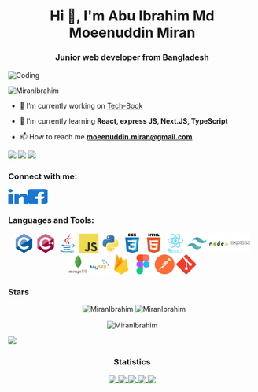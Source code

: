 <h1 align="center">Hi 👋, I'm Abu Ibrahim Md Moeenuddin Miran</h1>
<h3 align="center">Junior web developer from Bangladesh</h3>
<img align="center"  alt="Coding"  src="https://wallpaperaccess.com/full/8901678.png">
<p align="left"> <img src="https://komarev.com/ghpvc/?username=MiranIbrahim&label=Profile%20views&color=0e75b6&style=flat" alt="MiranIbrahim" /> </p>

- 🔭 I’m currently working on [Tech-Book](https://github.com/MiranIbrahim/Tech-Book)
- 🌱 I’m currently learning **React, express JS, Next.JS, TypeScript**

- 📫 How to reach me **moeenuddin.miran@gmail.com**

<div> <a href="https://www.linkedin.com/in/abu-ibrahim-md-moeenuddin-miran-589a30212/" target="_blank"><img src="https://img.shields.io/badge/LinkedIn-0077B5?style=for-the-badge&logo=linkedin&logoColor=white" target="_blank"></a>
<a href="https://github.com/MiranIbrahim" target="_blank"><img src="https://img.shields.io/badge/GitHub-100000?style=for-the-badge&logo=github&logoColor=white" target="_blank"></a>
<a href = "mailto:moeenuddin.miran@gmail.com"><img src="https://img.shields.io/badge/-Gmail-%23333?style=for-the-badge&logo=gmail&logoColor=white" target="_blank"></a>
</div><h3 align="left">Connect with me:</h3>
<p align="left">
<a href="https://linkedin.com/in/Abu Ibrahim Md Moeenuddin Miran" target="blank"><img align="center" src="https://raw.githubusercontent.com/teamedwardforever/Readme-Generator/71f25dd8b98329b168142a6b782a107b75eab178/svg/Social/linked-in-alt.svg" alt="Abu Ibrahim Md Moeenuddin Miran" height="30" width="40" /></a><a href="https://fb.com/Miran Ibrahim" target="blank"><img align="center" src="https://raw.githubusercontent.com/teamedwardforever/Readme-Generator/71f25dd8b98329b168142a6b782a107b75eab178/svg/Social/facebook.svg" alt="Miran Ibrahim" height="30" width="40" /></a></p>

<h3 align="left">Languages and Tools:</h3>
<p align="center">
<img src="https://raw.githubusercontent.com/teamedwardforever/Readme-Generator/71f25dd8b98329b168142a6b782a107b75eab178/svg/Skills/Languages/c-original.svg" alt="C" width="40" height="40"/>
<img src="https://raw.githubusercontent.com/teamedwardforever/Readme-Generator/71f25dd8b98329b168142a6b782a107b75eab178/svg/Skills/Languages/cplusplus-original.svg" alt="CPP" width="40" height="40"/>
<img src="https://raw.githubusercontent.com/teamedwardforever/Readme-Generator/71f25dd8b98329b168142a6b782a107b75eab178/svg/Skills/Languages/java-original.svg" alt="Java" width="40" height="40"/>
<img src="https://raw.githubusercontent.com/teamedwardforever/Readme-Generator/71f25dd8b98329b168142a6b782a107b75eab178/svg/Skills/Languages/javascript-original.svg" alt="Javascript" width="40" height="40"/>
<img src="https://raw.githubusercontent.com/teamedwardforever/Readme-Generator/71f25dd8b98329b168142a6b782a107b75eab178/svg/Skills/Languages/python-original.svg" alt="Python" width="40" height="40"/>
<img src="https://raw.githubusercontent.com/teamedwardforever/Readme-Generator/71f25dd8b98329b168142a6b782a107b75eab178/svg/Skills/Frontend/css3-original-wordmark.svg" alt="Css" width="40" height="40"/>
<img src="https://raw.githubusercontent.com/teamedwardforever/Readme-Generator/71f25dd8b98329b168142a6b782a107b75eab178/svg/Skills/Frontend/html5-original-wordmark.svg" alt="HTML" width="40" height="40"/>
<img src="https://raw.githubusercontent.com/teamedwardforever/Readme-Generator/71f25dd8b98329b168142a6b782a107b75eab178/svg/Skills/Frontend/react-original-wordmark.svg" alt="React" width="40" height="40"/>
<img src="https://raw.githubusercontent.com/teamedwardforever/Readme-Generator/71f25dd8b98329b168142a6b782a107b75eab178/svg/Skills/Frontend/tailwindcss-icon.svg" alt="Tailwindcss" width="40" height="40"/>
<img src="https://raw.githubusercontent.com/teamedwardforever/Readme-Generator/71f25dd8b98329b168142a6b782a107b75eab178/svg/Skills/Backend/nodejs-original-wordmark.svg" alt="NodeJs" width="40" height="40"/>
<img src="https://raw.githubusercontent.com/teamedwardforever/Readme-Generator/71f25dd8b98329b168142a6b782a107b75eab178/svg/Skills/Backend/express-original-wordmark.svg" alt="Express" width="40" height="40"/>
<img src="https://raw.githubusercontent.com/teamedwardforever/Readme-Generator/71f25dd8b98329b168142a6b782a107b75eab178/svg/Skills/Database/mongodb-original-wordmark.svg" alt="Mongodb" width="40" height="40"/>
<img src="https://raw.githubusercontent.com/teamedwardforever/Readme-Generator/71f25dd8b98329b168142a6b782a107b75eab178/svg/Skills/Database/mysql-original-wordmark.svg" alt="Mysql" width="40" height="40"/>
<img src="https://raw.githubusercontent.com/teamedwardforever/Readme-Generator/71f25dd8b98329b168142a6b782a107b75eab178/svg/Skills/BackendService/firebase-icon.svg" alt="Firebase" width="40" height="40"/>
<img src="https://raw.githubusercontent.com/teamedwardforever/Readme-Generator/71f25dd8b98329b168142a6b782a107b75eab178/svg/Skills/Software/figma-icon.svg" alt="Figma" width="40" height="40"/>
<img src="https://raw.githubusercontent.com/teamedwardforever/Readme-Generator/71f25dd8b98329b168142a6b782a107b75eab178/svg/Skills/Software/getpostman-icon.svg" alt="Postman" width="40" height="40"/>
<img src="https://raw.githubusercontent.com/teamedwardforever/Readme-Generator/71f25dd8b98329b168142a6b782a107b75eab178/svg/Skills/Other/git-scm-icon.svg" alt="Git" width="40" height="40"/>
</p>

<h3 align="left">Stars</h3>
<p align="center">&nbsp;
  <img  height="180em" src="https://github-readme-stats.vercel.app/api/top-langs/?username=MiranIbrahim&langs_count=8&theme=dracula" alt=MiranIbrahim />
  <img  height="180em" src="https://github-readme-stats.vercel.app/api?username=MiranIbrahim&show_icons=true&locale=en&theme=dracula" alt="MiranIbrahim" />
</p>
<p align="center">
  <img align="center" height="180em" src="https://github-readme-streak-stats.herokuapp.com/?user=MiranIbrahim&theme=blue_green" alt="MiranIbrahim" />
</p>
<img src="https://user-images.githubusercontent.com/73097560/115834477-dbab4500-a447-11eb-908a-139a6edaec5c.gif">


<h3 align="center">Statistics</h3>
<div align="center">
<a href="https://github.com/MiranIbrahim">
<img align="center" src="http://github-profile-summary-cards.vercel.app/api/cards/stats?username=MiranIbrahim&theme=2077" height="180em" />
<img align="center" src="http://github-profile-summary-cards.vercel.app/api/cards/most-commit-language?username=MiranIbrahim&theme=2077" height="180em" />
<img align="center" src="http://github-profile-summary-cards.vercel.app/api/cards/repos-per-language?username=MiranIbrahim&theme=2077" height="180em" />
<img align="center" src="http://github-profile-summary-cards.vercel.app/api/cards/productive-time?username=MiranIbrahim&theme=2077" height="180em" />
<img align="center" src="http://github-profile-summary-cards.vercel.app/api/cards/profile-details?username=MiranIbrahim&theme=2077" height="180em" />
</div>

